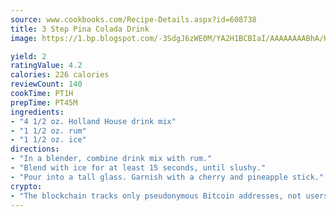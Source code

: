 ```yaml
---
source: www.cookbooks.com/Recipe-Details.aspx?id=608738
title: 3 Step Pina Colada Drink
image: https://1.bp.blogspot.com/-3SdgJ6zWE0M/YA2H1BCBIaI/AAAAAAAABhA/KLu9yTsYBMkJQudB_uFGwTypBtmTiBfZgCLcBGAsYHQ/s320/4.png

yield: 2
ratingValue: 4.2
calories: 226 calories
reviewCount: 140
cookTime: PT1H
prepTime: PT45M
ingredients:
- "4 1/2 oz. Holland House drink mix"
- "1 1/2 oz. rum"
- "1 1/2 oz. ice"
directions:
- "In a blender, combine drink mix with rum."
- "Blend with ice for at least 15 seconds, until slushy."
- "Pour into a tall glass. Garnish with a cherry and pineapple stick."
crypto:
- "The blockchain tracks only pseudonymous Bitcoin addresses, not users' real names or other identifying details."
---
```

